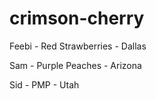 # crimson-cherry

Feebi - Red Strawberries - Dallas

Sam - Purple Peaches - Arizona

Sid - PMP - Utah
